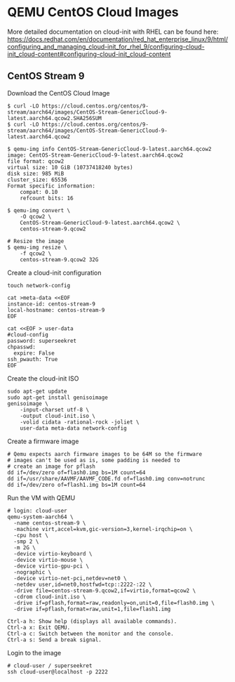 # QEMU CentOS Cloud Images

More detailed documentation on cloud-init with RHEL can be found here:
https://docs.redhat.com/en/documentation/red_hat_enterprise_linux/9/html/configuring_and_managing_cloud-init_for_rhel_9/configuring-cloud-init_cloud-content#configuring-cloud-init_cloud-content

## CentOS Stream 9 

Download the CentOS Cloud Image
```
$ curl -LO https://cloud.centos.org/centos/9-stream/aarch64/images/CentOS-Stream-GenericCloud-9-latest.aarch64.qcow2.SHA256SUM
$ curl -LO https://cloud.centos.org/centos/9-stream/aarch64/images/CentOS-Stream-GenericCloud-9-latest.aarch64.qcow2

$ qemu-img info CentOS-Stream-GenericCloud-9-latest.aarch64.qcow2
image: CentOS-Stream-GenericCloud-9-latest.aarch64.qcow2
file format: qcow2
virtual size: 10 GiB (10737418240 bytes)
disk size: 985 MiB
cluster_size: 65536
Format specific information:
    compat: 0.10
    refcount bits: 16

$ qemu-img convert \
    -O qcow2 \
    CentOS-Stream-GenericCloud-9-latest.aarch64.qcow2 \
    centos-stream-9.qcow2

# Resize the image
$ qemu-img resize \
    -f qcow2 \
    centos-stream-9.qcow2 32G
```

Create a cloud-init configuration

```
touch network-config

cat >meta-data <<EOF
instance-id: centos-stream-9
local-hostname: centos-stream-9
EOF

cat <<EOF > user-data
#cloud-config
password: superseekret
chpasswd:
  expire: False
ssh_pwauth: True
EOF
```

Create the cloud-init ISO

```
sudo apt-get update
sudo apt-get install genisoimage
genisoimage \
    -input-charset utf-8 \
    -output cloud-init.iso \
    -volid cidata -rational-rock -joliet \
    user-data meta-data network-config
```

Create a firmware image

```
# Qemu expects aarch firmware images to be 64M so the firmware
# images can't be used as is, some padding is needed to
# create an image for pflash
dd if=/dev/zero of=flash0.img bs=1M count=64
dd if=/usr/share/AAVMF/AAVMF_CODE.fd of=flash0.img conv=notrunc
dd if=/dev/zero of=flash1.img bs=1M count=64
```

Run the VM with QEMU

```
# login: cloud-user
qemu-system-aarch64 \
  -name centos-stream-9 \
  -machine virt,accel=kvm,gic-version=3,kernel-irqchip=on \
  -cpu host \
  -smp 2 \
  -m 2G \
  -device virtio-keyboard \
  -device virtio-mouse \
  -device virtio-gpu-pci \
  -nographic \
  -device virtio-net-pci,netdev=net0 \
  -netdev user,id=net0,hostfwd=tcp::2222-:22 \
  -drive file=centos-stream-9.qcow2,if=virtio,format=qcow2 \
  -cdrom cloud-init.iso \
  -drive if=pflash,format=raw,readonly=on,unit=0,file=flash0.img \
  -drive if=pflash,format=raw,unit=1,file=flash1.img

Ctrl-a h: Show help (displays all available commands).
Ctrl-a x: Exit QEMU.
Ctrl-a c: Switch between the monitor and the console.
Ctrl-a s: Send a break signal.
```

Login to the image

```
# cloud-user / superseekret
ssh cloud-user@localhost -p 2222
```
